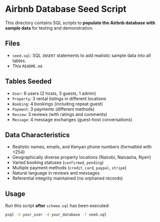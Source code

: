 # Airbnb Database Seed Script

This directory contains SQL scripts to **populate the Airbnb database with sample data** for testing and demonstration.

## Files

- `seed.sql`: SQL `INSERT` statements to add realistic sample data into all tables.
- This `README.md`.

## Tables Seeded

- `User`: 6 users (2 hosts, 3 guests, 1 admin)
- `Property`: 3 rental listings in different locations
- `Booking`: 4 bookings (including repeat guest)
- `Payment`: 3 payments (different methods)
- `Review`: 3 reviews (with ratings and comments)
- `Message`: 4 message exchanges (guest-host conversations)

## Data Characteristics

- Realistic names, emails, and Kenyan phone numbers (formatted with +254)
- Geographically diverse property locations (Nairobi, Naivasha, Nyeri)
- Varied booking statuses (`confirmed`, `pending`)
- Multiple payment methods (`credit_card`, `paypal`, `stripe`)
- Natural language in reviews and messages
- Referential integrity maintained (no orphaned records)

## Usage

Run this script **after** `schema.sql` has been executed:

```bash
psql -U your_user -d your_database -f seed.sql